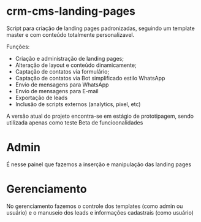 # crm-cms-landing-pages

Script para criação de landing pages padronizadas, seguindo um template master e com conteúdo totalmente personalizavel.

Funções:
- Criação e administração de landing pages;
- Alteração de layout e conteúdo dinamicamente;
- Captação de contatos via formulário;
- Captação de contatos via Bot simplificado estilo WhatsApp
- Envio de mensagens para WhatsApp
- Envio de mensagens para E-mail
- Exportação de leads
- Inclusão de scripts externos (analytics, pixel, etc)

A versão atual do projeto encontra-se em estágio de prototipagem, sendo utilizada apenas como teste Beta de funcioonalidades

# Admin

É nesse painel que fazemos a inserção e manipulação das landing pages

# Gerenciamento

No gerenciamento fazemos o controle dos templates (como admin ou usuário) e o manuseio dos leads e informações cadastrais (como usuário)

